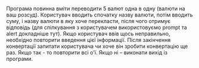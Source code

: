Програма повинна вміти переводити 5 валют одна в одну (валюти на ваш розсуд). Користувач вводить спочатку назву валюти, потім вводить суму, і назву валюти в яку хоче перекласти, після чого отримує відповідь (для спілкування з користувачем використовуємо prompt та alert докладніше тут). Якщо користувач ввів щось неправильно, необхідно повторити введення цієї інформації. Після закінчення конвертації запитати користувача чи хоче він зробити конвертацію ще раз. Якщо так - то повторити всі о'ї. Якщо ні – виконати вихід із програми.
